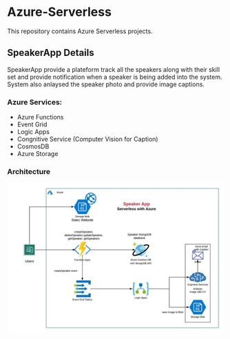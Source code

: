 # Azure-Serverless
This repository contains Azure Serverless projects.

## SpeakerApp Details
SpeakerApp provide a plateform track all the speakers along with their skill set and provide notification when a speaker is being added into the system. System also anlaysed the speaker photo and provide image captions.

### Azure Services:
- Azure Functions
- Event Grid
- Logic Apps
- Congnitive Service (Computer Vision for Caption)
- CosmosDB
- Azure Storage

### Architecture

![Screenshot](SpeakerApp.jpeg)

